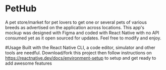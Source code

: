 # PetHub
A pet store/market for pet lovers to get one or several pets of various breeds as advertised on the application across locations. This app's mockup was designed with Figma and coded with React Native with no API consumed yet as it open sourced for updates. Feel free to modify and enjoy.

#Usage
Built with the React Native CLI, a code editor, simulator and other tools are needful. Download/fork this project then follow instructions on https://reactnative.dev/docs/environment-setup to setup and get ready to add awesome features